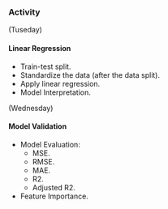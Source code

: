 ### Activity
(Tuseday)
#### Linear Regression
- Train-test split.
- Standardize the data (after the data split).
- Apply linear regression.
- Model Interpretation.

(Wednesday)
#### Model Validation
- Model Evaluation:
  - MSE.
  - RMSE.
  - MAE.
  - R2.
  - Adjusted R2.
- Feature Importance.

